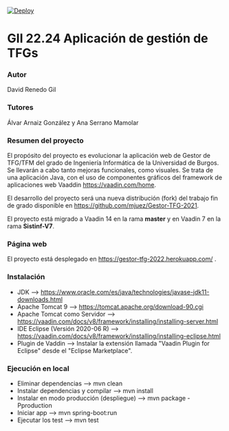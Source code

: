[![Deploy](https://www.herokucdn.com/deploy/button.svg)](https://gestor-tfg-2022.herokuapp.com)

# GII 22.24 Aplicación de gestión de TFGs

### Autor
David Renedo Gil

### Tutores
Álvar Arnaiz González y Ana Serrano Mamolar

### Resumen del proyecto
El propósito del proyecto es evolucionar la aplicación web de Gestor de TFG/TFM del grado de Ingeniería Informática de la Universidad de Burgos. Se llevarán a cabo tanto mejoras funcionales, como visuales. 
Se trata de una aplicación Java, con el uso de componentes gráficos del framework de aplicaciones web Vaaddin https://vaadin.com/home.  

El desarrollo del proyecto será una nueva distribución (fork) del trabajo fin de grado disponible en https://github.com/mjuez/Gestor-TFG-2021.

El proyecto está migrado a Vaadin 14 en la rama **master** y en Vaadin 7 en la rama **Sistinf-V7**.

### Página web
El proyecto está desplegado en https://gestor-tfg-2022.herokuapp.com/ .

### Instalación
* JDK --> https://www.oracle.com/es/java/technologies/javase-jdk11-downloads.html
* Apache Tomcat 9 --> https://tomcat.apache.org/download-90.cgi
* Apache Tomcat como Servidor --> https://vaadin.com/docs/v8/framework/installing/installing-server.html
* IDE Eclipse (Versión 2020-06 R) --> https://vaadin.com/docs/v8/framework/installing/installing-eclipse.html
* Plugin de Vaddin --> Instalar la extensión llamada "Vaadin Plugin for Eclipse" desde el "Eclipse Marketplace".

### Ejecución en local
* Eliminar dependencias --> mvn clean
* Instalar dependencias y compilar --> mvn install
* Instalar en modo producción (despliegue) --> mvn package -Pproduction
* Iniciar app --> mvn spring-boot:run
* Ejecutar los test --> mvn test
